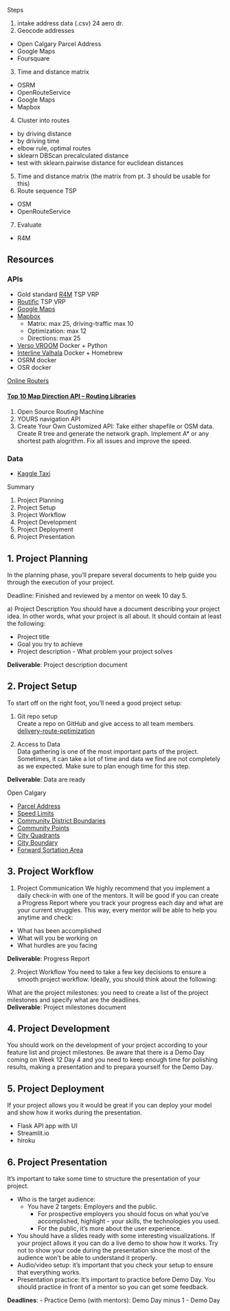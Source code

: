 Steps

1. intake address data (.csv) 24 aero dr.
2. Geocode addresses
  - Open Calgary Parcel Address
  - Google Maps
  - Foursquare
3. Time and distance matrix
  - OSRM
  - OpenRouteService
  - Google Maps
  - Mapbox
4. Cluster into routes
  - by driving distance
  - by driving time
  - elbow rule, optimal routes
  - sklearn DBScan precalculated distance
  - test with sklearn.pairwise distance for euclidean distances
5. Time and distance matrix (the matrix from pt. 3 should be usable for this)
6. Route sequence TSP
  - OSM
  - OpenRouteService
7. Evaluate
  - R4M


## Resources

### APIs

- Gold standard [R4M](https://route4me.io) TSP VRP
- [Routific](https://dev.routific.com) TSP VRP
- [Google Maps](https://developers.google.com/maps/documentation)
- [Mapbox](https://docs.mapbox.com/api/overview/)
  - Matrix: max 25, driving-traffic max 10
  - Optimization: max 12
  - Directions: max 25
- [Verso VROOM](https://blog.verso-optim.com/category/route-optimization/api/) Docker + Python
- [Interline Valhala](https://www.interline.io/valhalla/) Docker + Homebrew
- OSRM docker
- OSR docker
 
[Online Routers](https://wiki.openstreetmap.org/wiki/Routing/online_routers)

#### [Top 10 Map Direction API – Routing Libraries](https://www.igismap.com/top-10-map-direction-api-routing-libraries-navigation-free-or-paid/)

1. Open Source Routing Machine
2. YOURS navigation API
3. Create Your Own Customized API: Take either shapefile or OSM data. Create R tree and generate the network graph. Implement A* or any shortest path alogrithm. Fix all issues and improve the speed.

### Data

- [Kaggle Taxi](https://www.kaggle.com/c/nyc-taxi-trip-duration/overview)




Summary

1. Project Planning
2. Project Setup
3. Project Workflow
4. Project Development
5. Project Deployment
6. Project Presentation


## 1. Project Planning

In the planning phase, you’ll prepare several documents to help guide you through the execution of your project.

Deadline: Finished and reviewed by a mentor on week 10 day 5.

a) Project Description
You should have a document describing your project idea. In other words, what your project is all about. It should contain at least the following:

- Project title
- Goal you try to achieve
- Project description - What problem your project solves

__Deliverable__: Project description document

## 2. Project Setup

To start off on the right foot, you’ll need a good project setup:

  1. Git repo setup  
Create a repo on GitHub and give access to all team members.  
[delivery-route-pptimization](https://github.com/Mkyleran/delivery-route-optimization)

  2. Access to Data  
Data gathering is one of the most important parts of the project. Sometimes, it can take a lot of time and data we find are not completely as we expected. Make sure to plan enough time for this step.

__Deliverable__: Data are ready

Open Calgary

- [Parcel Address](https://data.calgary.ca/Base-Maps/Parcel-Address/9zvu-p8uz/data)
- [Speed Limits](https://data.calgary.ca/Health-and-Safety/Speed-Limits/2bwu-t32v)
- [Community District Boundaries](https://data.calgary.ca/Base-Maps/Community-District-Boundaries/surr-xmvs)
- [Community Points](https://data.calgary.ca/Base-Maps/Community-Points/j9ps-fyst)
- [City Quadrants](https://data.calgary.ca/Base-Maps/City-Quadrants/g2n2-qnvh)
- [City Boundary](https://data.calgary.ca/Base-Maps/City-Boundary/erra-cqp9)
- [Forward Sortation Area](https://data.calgary.ca/Base-Maps/Forward-Sortation-Area/n2w2-2k2q)


## 3. Project Workflow

  1. Project Communication
We highly recommend that you implement a daily check-in with one of the mentors. It will be good if you can create a Progress Report where you track your progress each day and what are your current struggles. This way, every mentor will be able to help you anytime and check:

- What has been accomplished
- What will you be working on
- What hurdles are you facing

__Deliverable__: Progress Report

  2. Project Workflow
You need to take a few key decisions to ensure a smooth project workflow. Ideally, you should think about the following:

What are the project milestones: you need to create a list of the project milestones and specify what are the deadlines.  
__Deliverable__: Project milestones document

## 4. Project Development

You should work on the development of your project according to your feature list and project milestones. Be aware that there is a Demo Day coming on Week 12 Day 4 and you need to keep enough time for polishing results, making a presentation and to prepara yourself for the Demo Day.

## 5. Project Deployment

If your project allows you it would be great if you can deploy your model and show how it works during the presentation.

- Flask API app with UI
- Streamlit.io
- hiroku

## 6. Project Presentation

It’s important to take some time to structure the presentation of your project.

- Who is the target audience:
  - You have 2 targets: Employers and the public.
    - For prospective employers you should focus on what you’ve accomplished, highlight - your skills, the technologies you used.
    - For the public, it’s more about the user experience.
- You should have a slides ready with some interesting visualizations. If your project allows it you can do a live demo to show how it works. Try not to show your code during the presentation since the most of the audience won't be able to understand it properly.
- Audio/video setup: it’s important that you check your setup to ensure that everything works.
- Presentation practice: It’s important to practice before Demo Day. You should practice in front of a mentor so you can get some feedback.

__Deadlines__: - Practice Demo (with mentors): Demo Day minus 1 - Demo Day